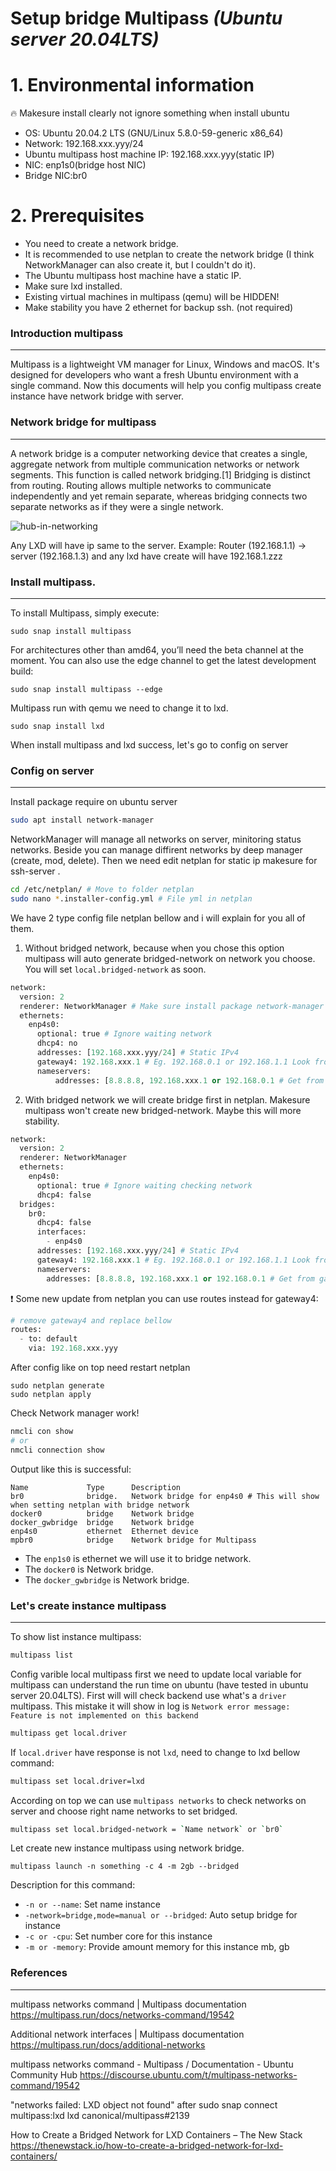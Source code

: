 # Setup bridge Multipass _(Ubuntu server 20.04LTS)_
# 1. Environmental information

:fire: Makesure install clearly not ignore something when install ubuntu
- OS: Ubuntu 20.04.2 LTS (GNU/Linux 5.8.0-59-generic x86_64)
- Network: 192.168.xxx.yyy/24
- Ubuntu multipass host machine IP: 192.168.xxx.yyy(static IP)
- NIC: enp1s0(bridge host NIC)
- Bridge NIC:br0

# 2. Prerequisites

* You need to create a network bridge.
* It is recommended to use netplan to create the network bridge (I think NetworkManager can also create it, but I couldn't do it).
* The Ubuntu multipass host machine have a static IP.
* Make sure lxd installed.
* Existing virtual machines in multipass (qemu) will be HIDDEN!
* Make stability you have 2 ethernet for backup ssh. (not required)

### Introduction multipass
---
Multipass is a lightweight VM manager for Linux, Windows and macOS. It's designed for developers who want a fresh Ubuntu environment with a single command. Now this documents will help you config multipass create instance have network bridge with server.
### Network bridge for multipass
---
A network bridge is a computer networking device that creates a single, aggregate network from multiple communication networks or network segments. This function is called network bridging.[1] Bridging is distinct from routing. Routing allows multiple networks to communicate independently and yet remain separate, whereas bridging connects two separate networks as if they were a single network.

![hub-in-networking](https://user-images.githubusercontent.com/62330937/177121273-c58daa1e-d9d1-437d-94bd-5bb254800e56.jpeg)

Any LXD will have ip same to the server.
Example: Router (192.168.1.1) -> server (192.168.1.3) and any lxd have create will have 192.168.1.zzz

### Install multipass.
---
To install Multipass, simply execute:

```
sudo snap install multipass
```
For architectures other than amd64, you’ll need the beta channel at the moment.
You can also use the edge channel to get the latest development build:
```
sudo snap install multipass --edge
```
Multipass run with qemu we need to change it to lxd.
```
sudo snap install lxd
```
When install multipass and lxd success, let's go to config on server
### Config on server
--- 
Install package require on ubuntu server
```bash
sudo apt install network-manager
```
NetworkManager will manage all networks on server, minitoring status networks. Beside you can manage diffirent networks by deep manager (create, mod, delete). 
Then we need edit netplan for static ip makesure for ssh-server .
```sh
cd /etc/netplan/ # Move to folder netplan
sudo nano *.installer-config.yml # File yml in netplan
```
We have 2 type config file netplan bellow and i will explain for you all of them.
1. Without bridged network, because when you chose this option multipass will auto generate bridged-network on network you choose. You will set `local.bridged-network` as soon. 
```python
network:
  version: 2
  renderer: NetworkManager # Make sure install package network-manager first
  ethernets:
    enp4s0:
      optional: true # Ignore waiting network
      dhcp4: no
      addresses: [192.168.xxx.yyy/24] # Static IPv4
      gateway4: 192.168.xxx.1 # Eg. 192.168.0.1 or 192.168.1.1 Look from edge network (router)
      nameservers:
          addresses: [8.8.8.8, 192.168.xxx.1 or 192.168.0.1 # Get from gateway4]
```
2. With bridged network we will create bridge first in netplan. Makesure multipass won't create new bridged-network. Maybe this will more stability.
```python
network:
  version: 2
  renderer: NetworkManager
  ethernets:
    enp4s0:
      optional: true # Ignore waiting checking network
      dhcp4: false
  bridges:
    br0:
      dhcp4: false
      interfaces:
        - enp4s0
      addresses: [192.168.xxx.yyy/24] # Static IPv4
      gateway4: 192.168.xxx.1 # Eg. 192.168.0.1 or 192.168.1.1 Look from edge network (router)
      nameservers:
        addresses: [8.8.8.8, 192.168.xxx.1 or 192.168.0.1 # Get from gateway4]
```
:exclamation: Some new update from netplan you can use routes instead for gateway4:
```python
# remove gateway4 and replace bellow
routes:
  - to: default
    via: 192.168.xxx.yyy
```

After config like on top need restart netplan
```
sudo netplan generate
sudo netplan apply
```
Check Network manager work!
```sh
nmcli con show 
# or 
nmcli connection show
```
Output like this is successful:
```
Name             Type      Description
br0              bridge.   Network bridge for enp4s0 # This will show when setting netplan with bridge network
docker0          bridge    Network bridge
docker_gwbridge  bridge    Network bridge
enp4s0           ethernet  Ethernet device
mpbr0            bridge    Network bridge for Multipass
```
- The `enp1s0` is ethernet we will use it to bridge network.
- The `docker0` is Network bridge.
- The `docker_gwbridge` is Network bridge.
### Let's create instance multipass
---

To show list instance multipass:
```sh
multipass list
```
Config varible local multipass first we need to update local variable for multipass can understand the run time on ubuntu (have tested in ubuntu server 20.04LTS). First will will check backend use what's a `driver` multipass. This mistake it will show in log is `Network error message: Feature is not implemented on this backend`
```sh
multipass get local.driver
```
If `local.driver` have response is not `lxd`, need to change to lxd bellow command:
```sh
multipass set local.driver=lxd
```
According on top we can use `multipass networks` to check networks on server and choose right name networks to set bridged. 
```sh
multipass set local.bridged-network = `Name network` or `br0`
```
Let create new instance multipass using network bridge.
```
multipass launch -n something -c 4 -m 2gb --bridged
```
Description for this command:
- `-n or --name`: Set name instance
- `-network=bridge,mode=manual or --bridged`: Auto setup bridge for instance
- `-c or -cpu`: Set number core for this instance
- `-m or -memory`: Provide amount memory for this instance mb, gb

### References
---
multipass networks command | Multipass documentation
https://multipass.run/docs/networks-command/19542

Additional network interfaces | Multipass documentation
https://multipass.run/docs/additional-networks

multipass networks command - Multipass / Documentation - Ubuntu Community Hub
https://discourse.ubuntu.com/t/multipass-networks-command/19542

"networks failed: LXD object not found" after sudo snap connect multipass:lxd lxd
canonical/multipass#2139

How to Create a Bridged Network for LXD Containers – The New Stack
https://thenewstack.io/how-to-create-a-bridged-network-for-lxd-containers/

